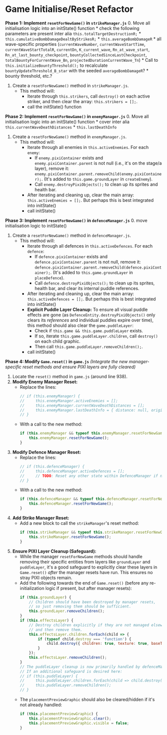# Game Initialise/Reset Refactor

**Phase 1: Implement `resetForNewGame()` in `strikeManager.js`**
0. Move all initialisation logic into an initState() function
        *   check the following parameters are present inter alia `this.totalTargetDestructionR;`
        *    `this.cumulativeBombDamageDealtByStrikesR;`
        *    `this.averageBombDamageR`
        *   all wave-specific properties (`currentWaveNumber`, `currentWaveStartTime`, `currentWaveStartTotalR`, `currentDn`, `K_current_wave`, `Rn_at_wave_start`, `Rn_at_last_bounty_checkpoint`, `bountyCollectedSinceLastCheckpoint`, `totalBountyForCurrentWave_Bn`, `projectedDurationCurrentWave_Tn`) 
        *   Call to `this.initializeBountyThreshold();` to recalculate `bountyUpdateThreshold_B_star` with the seeded `averageBombDamageR`?
        * bounty threshold, etc.?
1.  Create a `resetForNewGame()` method in `strikeManager.js`.
    *   This method will:
        *   Iterate through `this.strikers`, call `destroy()` on each active striker, and then clear the array: `this.strikers = [];`.
        * call the initState() function

**Phase 2: Implement `resetForNewGame()` in `enemyManager.js`**
0. Move all initialisation logic into an initState() function
    * cover inter alia   `this.currentWaveDeathDistances`
            *   `this.lastDeathInfo`
1.  Create a `resetForNewGame()` method in `enemyManager.js`.
    *   This method will:
        *   Iterate through all enemies in `this.activeEnemies`. For each `enemy`:
            *   If `enemy.pixiContainer` exists and `enemy.pixiContainer.parent` is not null (i.e., it's on the stage/a layer), remove it: `enemy.pixiContainer.parent.removeChild(enemy.pixiContainer);`. (It's added to `this.game.groundLayer` in `createEnemy`).
            *   Call `enemy.destroyPixiObjects();` to clean up its sprites and health bar.
        *   After iterating and cleaning up, clear the main array: `this.activeEnemies = [];`. But perhaps this is best integrated into initState()
        *   call initState()
            

**Phase 3: Implement `resetForNewGame()` in `defenceManager.js`**
0. move initialisation logic to initState()
1.  Create a `resetForNewGame()` method in `defenceManager.js`.
    *   This method will:
        *   Iterate through all defences in `this.activeDefences`. For each `defence`:
            *   If `defence.pixiContainer` exists and `defence.pixiContainer.parent` is not null, remove it: `defence.pixiContainer.parent.removeChild(defence.pixiContainer);`. (It's added to `this.game.groundLayer` in `placeDefence`).
            *   Call `defence.destroyPixiObjects();` to clean up its sprites, health bar, and clear its internal puddle references.
        *   After iterating and cleaning up, clear the main array: `this.activeDefences = [];`. But perhaps this is best integrated into initState()
        *   **Explicit Puddle Layer Cleanup:** To ensure all visual puddle effects are gone (as `DefenceEntity.destroyPixiObjects()` only clears its *references* and individual puddles expire over time), this method should also clear the `game.puddleLayer`:
            *   Check if `this.game && this.game.puddleLayer` exists.
            *   If so, iterate `this.game.puddleLayer.children`, call `destroy()` on each child graphic.
            *   Then call `this.game.puddleLayer.removeChildren();`.
        * call initState()

**Phase 4: Modify `Game.reset()` in `game.js`**
*(Integrate the new manager-specific reset methods and ensure PIXI layers are fully cleared)*
1.  Locate the `reset()` method in `game.js` (around line 938).
2.  **Modify Enemy Manager Reset:**
    *   Replace the lines:
        ```javascript
        // if (this.enemyManager) {
        //     this.enemyManager.activeEnemies = [];
        //     this.enemyManager.currentWaveDeathDistances = [];
        //     this.enemyManager.lastDeathInfo = { distance: null, originalX: null, originalY: null };
        // }
        ```
    *   With a call to the new method:
        ```javascript
        if (this.enemyManager && typeof this.enemyManager.resetForNewGame === 'function') {
            this.enemyManager.resetForNewGame();
        }
        ```
3.  **Modify Defence Manager Reset:**
    *   Replace the lines:
        ```javascript
        // if (this.defenceManager) {
        //     this.defenceManager.activeDefences = [];
        //     // TODO: Reset any other state within DefenceManager if needed
        // }
        ```
    *   With a call to the new method:
        ```javascript
        if (this.defenceManager && typeof this.defenceManager.resetForNewGame === 'function') {
            this.defenceManager.resetForNewGame();
        }
        ```
4.  **Add Strike Manager Reset:**
    *   Add a new block to call the `strikeManager`'s reset method:
        ```javascript
        if (this.strikeManager && typeof this.strikeManager.resetForNewGame === 'function') {
            this.strikeManager.resetForNewGame();
        }
        ```
5.  **Ensure PIXI Layer Cleanup (Safeguard):**
    *   While the manager `resetForNewGame` methods should handle removing their specific entities from layers like `groundLayer` and `puddleLayer`, it's a good safeguard to explicitly clear these layers in `Game.reset()` *after* the manager resets have run. This ensures no stray PIXI objects remain.
    *   Add the following towards the end of `Game.reset()` (before any re-initialization logic if present, but after manager resets):
        ```javascript
        if (this.groundLayer) {
            // Children should have been destroyed by manager resets,
            // so just removing them should be sufficient.
            this.groundLayer.removeChildren();
        }
        if (this.effectsLayer) {
            // Destroy children explicitly if they are not managed elsewhere
            // and then remove them.
            this.effectsLayer.children.forEach(child => {
                if (typeof child.destroy === 'function') {
                    child.destroy({ children: true, texture: true, baseTexture: true }); // Thorough cleanup
                }
            });
            this.effectsLayer.removeChildren();
        }
        // The puddleLayer cleanup is now primarily handled by defenceManager.resetForNewGame().
        // If an additional safeguard is desired here:
        // if (this.puddleLayer) {
        //     this.puddleLayer.children.forEach(child => child.destroy()); // Assuming children are PIXI.Graphics
        //     this.puddleLayer.removeChildren();
        // }
        ```
    *   The `placementPreviewGraphic` should also be cleared/hidden if it's not already handled:
        ```javascript
        if (this.placementPreviewGraphic) {
            this.placementPreviewGraphic.clear();
            this.placementPreviewGraphic.visible = false;
        }
        ```
